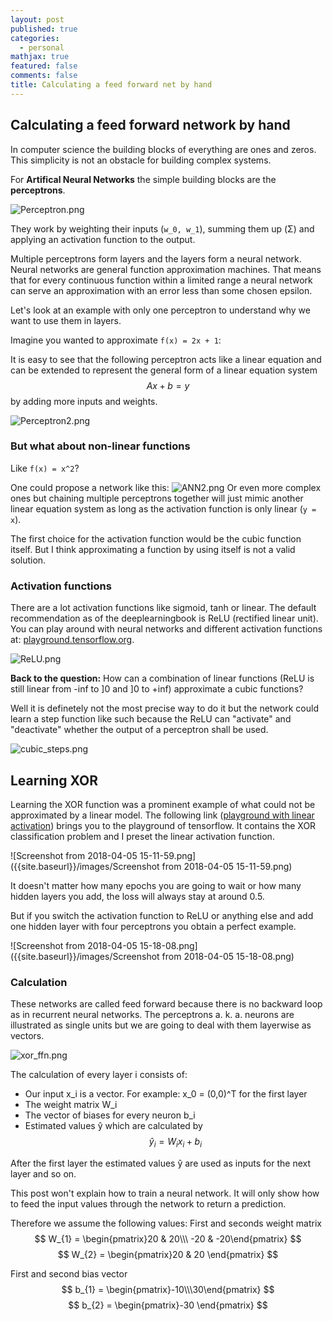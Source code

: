```yaml
---
layout: post
published: true
categories:
  - personal
mathjax: true
featured: false
comments: false
title: Calculating a feed forward net by hand
---
```

## Calculating a feed forward network by hand

In computer science the building blocks of everything are ones and zeros. This simplicity is not an obstacle for building complex systems.

For **Artifical Neural Networks** the simple building blocks are the **perceptrons**.

![Perceptron.png]({{site.baseurl}}/images/Perceptron.png)

They work by weighting their inputs (`w_0, w_1`), summing them up (Σ) and applying an activation function to the output.

Multiple perceptrons form layers and the layers form a neural network. Neural networks are general function approximation machines. That means that for every continuous function within a limited range a neural network can serve an approximation with an error less than some chosen epsilon.

Let's look at an example with only one perceptron to understand why we want to use them in layers.

Imagine you wanted to approximate 
`f(x) = 2x + 1`:

It is easy to see that the following perceptron acts like a linear equation and can be extended to represent the general form of a linear equation system $$ Ax + b = y $$ by adding more inputs and weights.

![Perceptron2.png]({{site.baseurl}}/images/Perceptron2.png)

### But what about non-linear functions

Like `f(x) = x^2`?

One could propose a network like this:
![ANN2.png]({{site.baseurl}}/images/ANN2.png)
Or even more complex ones but chaining multiple perceptrons together will just mimic another linear equation system as long as the activation function is only linear (`y = x`).

The first choice for the activation function would be the cubic function itself. But I think approximating a function by using itself is not a valid solution.

### Activation functions

There are a lot activation functions like sigmoid, tanh or linear. The default recommendation as of the deeplearningbook is ReLU (rectified linear unit). You can play around with neural networks and different activation functions at: [playground.tensorflow.org](playground.tensorflow.org).

![ReLU.png]({{site.baseurl}}/images/ReLU.png)

**Back to the question:** How can a combination of linear functions (ReLU is still linear from -inf to ]0 and ]0 to +inf) approximate a cubic functions?

Well it is definetely not the most precise way to do it but the network could learn a step function like such because the ReLU can "activate" and "deactivate" whether the output of a perceptron shall be used.

![cubic_steps.png]({{site.baseurl}}/images/cubic_steps.png)

## Learning XOR

Learning the XOR function was a prominent example of what could not be approximated by a linear model. 
The following link ([playground with linear activation](https://playground.tensorflow.org/#activation=relu&regularization=L2&batchSize=10&dataset=spiral&regDataset=reg-gauss&learningRate=0.03&regularizationRate=0.01&noise=0&networkShape=8,6,8,8,6,2&seed=0.45009&showTestData=false&discretize=false&percTrainData=50&x=true&y=true&xTimesY=true&xSquared=true&ySquared=true&cosX=false&sinX=true&cosY=false&sinY=true&collectStats=false&problem=classification&initZero=false&hideText=false)) brings you to the playground of tensorflow. It contains the XOR classification problem and I preset the linear activation function.

![Screenshot from 2018-04-05 15-11-59.png]({{site.baseurl}}/images/Screenshot from 2018-04-05 15-11-59.png)


It doesn't matter how many epochs you are going to wait or how many hidden layers you add, the loss will always stay at around 0.5.

But if you switch the activation function to ReLU or anything else and add one hidden layer with four perceptrons you obtain a perfect example.

![Screenshot from 2018-04-05 15-18-08.png]({{site.baseurl}}/images/Screenshot from 2018-04-05 15-18-08.png)

### Calculation

These networks are called feed forward because there is no backward loop as in recurrent neural networks. The perceptrons a. k. a. neurons are illustrated as single units but we are going to deal with them layerwise as vectors.

![xor_ffn.png]({{site.baseurl}}/images/xor_ffn.png)

The calculation of every layer i consists of:
- Our input x_i is a vector. For example: x_0 = (0,0)^T for the first layer
- The weight matrix W_i
- The vector of biases for every neuron b_i
- Estimated values ŷ which are calculated by $$ŷ_i = W_i x_i + b_i$$

After the first layer the estimated values ŷ are used as inputs for the next layer and so on.

This post won't explain how to train a neural network. It will only show how to feed the input values through the network to return a prediction.

Therefore we assume the following values:
First and seconds weight matrix 
$$ W_{1} = \begin{pmatrix}20 & 20\\\ -20 & -20\end{pmatrix} $$
$$ W_{2} = \begin{pmatrix}20 & 20 \end{pmatrix} $$

First and second bias vector
$$ b_{1} = \begin{pmatrix}-10\\\30\end{pmatrix} $$
$$ b_{2} = \begin{pmatrix}-30 \end{pmatrix} $$






























